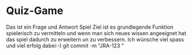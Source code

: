 # Quiz-Game
Das ist ein Frage und Antwort Spiel
Ziel ist es grundlegende Funktion spielerisch zu vermitteln und wenn man sich neues wissen angeeignet hat das spiel dadurch zu erweitern un zu verbessern.
Ich wünsche viel spass und viel erfolg dabei:-)
git commit -m "JRA-123 <Commit-Nachricht>"
